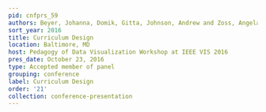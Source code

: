 ```yaml
---
pid: cnfprs_59
authors: Beyer, Johanna, Domik, Gitta, Johnson, Andrew and Zoss, Angela M.
sort_year: 2016
title: Curriculum Design
location: Baltimore, MD
host: Pedagogy of Data Visualization Workshop at IEEE VIS 2016
pres_date: October 23, 2016
type: Accepted member of panel
grouping: conference
label: Curriculum Design
order: '21'
collection: conference-presentation
---
```

